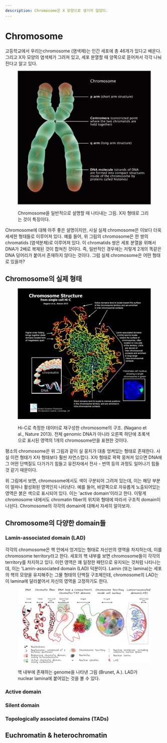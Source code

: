 ```yaml
---
description: Chromosome은 X 모양으로 생기지 않았다.
---
```


# Chromosome

고등학교에서 우리는chromosome (염색체)는 인간 세포에 총 46개가 있다고 배운다. 그리고 X자 모양의 염색체가 그려져 있고, 세포 분열할 때 양쪽으로 뜯어져서 각각 나눠진다고 알고 있다.&#x20;

<figure><img src="../../../.gitbook/assets/Chromosome_X_shape.jpg" alt=""><figcaption><p>Chromosome을 일반적으로 설명할 때 나타내는 그림. X자 형태로 그리는 것이 특징이다.</p></figcaption></figure>

Chromosome에 대해 아주 좋은 설명이지만, 사실 실제 chromosome은 이보다 더욱 세세한 형태들로 이루어져 있다. 예를 들어, 위 그림의 chromosome은 한 쌍의 chromatids (염색분체)로 이루어져 있다. 이 chromatids 쌍은 세포 분열을 위해서 DNA가 2배로 복제된 것이 합쳐진 것이다. 즉, 일반적인 경우에는 저렇게 2개의 똑같은 DNA 덩어리가 붙어서 존재하지 않다는 것이다. 그럼 실제 chromosome은 어떤 형태로 있을까?

## Chromosome의 실제 형태

<figure><img src="../../../.gitbook/assets/chromosome-hi-c.png" alt=""><figcaption><p>Hi-C로 측정한 데이터로 재구성한 chromosome의 구조. (Nagano et al., Nature 2013). 전체 genomic DNA가 아니라 오른쪽 하단에 초록색으로 표시된 영역의 1개의 chromosome만을 표현한 것이다.</p></figcaption></figure>

평소의 chromosome은 위 그림과 같이 실 뭉치가 대충 엉켜있는 형태로 존재한다. 사실 이런 형태가 X자 형태보다 훨씬 자연스럽다. X자 형태로 꽉꽉 뭉쳐져 있으면 DNA에 그 어떤 단백질도 다가가기 힘들고 유전자에서 전사 - 번역 등의 과정도 일어나기 힘들 것 같기 때문이다.&#x20;

위 그림에서 보면, chromosome에서도 색이 구분되어 그려져 있는데, 이는 해당 부분이 얼마나 활성화된 영역인지 나타낸다. 예를 들어, 바깥쪽으로 자유롭게 노출되어있는 영역은 붉은 색으로 표시되어 있다. 이는 'active domain'이라고 한다. 이렇게 chromosome 내에서도 chromatin fiber의 위치와 형태에 따라서 구조적 domain이 나뉜다.  Chromosome의 각각의 domain에 대해서 자세히 알아보자.

## Chromosome의 다양한 domain들

### Lamin-associated domain (LAD)

각각의 chromosome은 핵 안에서 엉겨있는 형태로 자신만의 영역을 차지하는데, 이를 chromosome territory라고 한다. 세포의 핵 내부를 보면 chromosome들이 각각의 territory를 차지하고 있다. 이런 영역은 꽤 일정한 패턴으로 유지되는 것처럼 나타나는데, 이는 'Lamin-associated domain (LAD) 덕분이다. Lamin (또는 lamina)는 세포의 핵의 모양을 유지해주는 그물 형태의 단백질 구조체인데, chromosome의 LAD는 이 lamina에 달라붙어서 자신의 영역을 고정하기도 한다.&#x20;

<figure><img src="../../../.gitbook/assets/chr_LAD.png" alt=""><figcaption><p>핵 내부에 존재하는 genome을 나타낸 그림 (Brunet, A.). LAD가 nuclear lamina에 붙어있는 것을 볼 수 있다.</p></figcaption></figure>

### Active domain















### Silent domain







### Topologically associated domains (TADs)









## Euchromatin & heterochromatin





